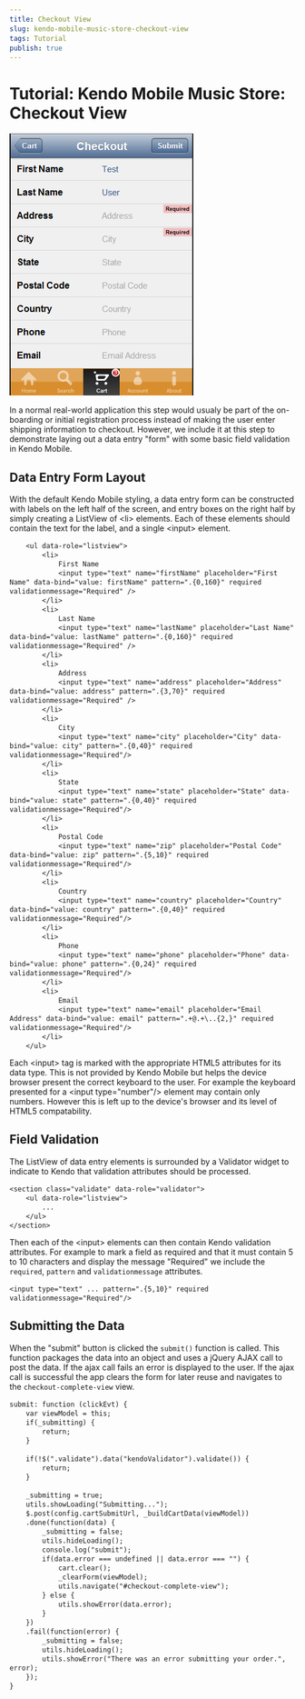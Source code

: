 ```yaml
---
title: Checkout View
slug: kendo-mobile-music-store-checkout-view
tags: Tutorial
publish: true
---
```


# Tutorial: Kendo Mobile Music Store: Checkout View

![checkout-view](images/checkout-view.png)

In a normal real-world application this step would usualy be part of the on-boarding or initial registration process instead of making the user enter shipping information to checkout.
However, we include it at this step to demonstrate laying out a data entry "form" with some basic field validation in Kendo Mobile.

## Data Entry Form Layout

With the default Kendo Mobile styling, a data entry form can be constructed with labels on the left half of the screen, and entry boxes on the right half by simply creating a ListView of &lt;li&gt; elements.
Each of these elements should contain the text for the label, and a single &lt;input&gt; element.

        <ul data-role="listview">
            <li>
                First Name
                <input type="text" name="firstName" placeholder="First Name" data-bind="value: firstName" pattern=".{0,160}" required validationmessage="Required" />
            </li>
            <li>
                Last Name
                <input type="text" name="lastName" placeholder="Last Name" data-bind="value: lastName" pattern=".{0,160}" required validationmessage="Required" />
            </li>
            <li>
                Address
                <input type="text" name="address" placeholder="Address" data-bind="value: address" pattern=".{3,70}" required validationmessage="Required" />
            </li>
            <li>
                City
                <input type="text" name="city" placeholder="City" data-bind="value: city" pattern=".{0,40}" required validationmessage="Required"/>
            </li>
            <li>
                State
                <input type="text" name="state" placeholder="State" data-bind="value: state" pattern=".{0,40}" required validationmessage="Required"/>
            </li>
            <li>
                Postal Code
                <input type="text" name="zip" placeholder="Postal Code" data-bind="value: zip" pattern=".{5,10}" required validationmessage="Required"/>
            </li>
            <li>
                Country
                <input type="text" name="country" placeholder="Country" data-bind="value: country" pattern=".{0,40}" required validationmessage="Required"/>
            </li>
            <li>
                Phone
                <input type="text" name="phone" placeholder="Phone" data-bind="value: phone" pattern=".{0,24}" required validationmessage="Required"/>
            </li>
            <li>
                Email
                <input type="text" name="email" placeholder="Email Address" data-bind="value: email" pattern=".+@.+\..{2,}" required validationmessage="Required"/>
            </li>
        </ul>

Each &lt;input&gt; tag is marked with the appropriate HTML5 attributes for its data type.
This is not provided by Kendo Mobile but helps the device browser present the correct keyboard to the user.
For example the keyboard presented for a &lt;input type="number"/&gt; element may contain only numbers.
However this is left up to the device's browser and its level of HTML5 compatability.

## Field Validation

The ListView of data entry elements is surrounded by a Validator widget to indicate to Kendo that validation attributes should be processed.

    <section class="validate" data-role="validator">
        <ul data-role="listview">
            ...
        </ul>
    </section>

Then each of the &lt;input&gt; elements can then contain Kendo validation attributes.
For example to mark a field as required and that it must contain 5 to 10 characters and display the message "Required" we include the `required`, `pattern` and `validationmessage` attributes.

    <input type="text" ... pattern=".{5,10}" required validationmessage="Required"/>

## Submitting the Data

When the "submit" button is clicked the `submit()` function is called.
This function packages the data into an object and uses a jQuery AJAX call to post the data.
If the ajax call fails an error is displayed to the user.
If the ajax call is successful the app clears the form for later reuse and navigates to the `checkout-complete-view` view.

    submit: function (clickEvt) {
        var viewModel = this;
        if(_submitting) {
            return;
        }

        if(!$(".validate").data("kendoValidator").validate()) {
            return;
        }
        
        _submitting = true;
        utils.showLoading("Submitting...");
        $.post(config.cartSubmitUrl, _buildCartData(viewModel))
        .done(function(data) {
            _submitting = false;
            utils.hideLoading();
            console.log("submit");
            if(data.error === undefined || data.error === "") {
                cart.clear();
                _clearForm(viewModel);
                utils.navigate("#checkout-complete-view");
            } else {
                utils.showError(data.error);
            }
        })
        .fail(function(error) {
            _submitting = false;
            utils.hideLoading();
            utils.showError("There was an error submitting your order.", error);
        });
    }
